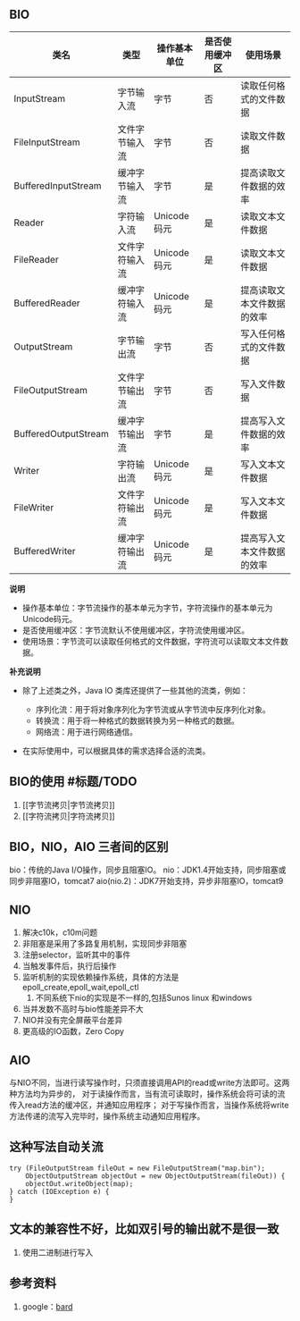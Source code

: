## BIO
| 类名 | 类型 | 操作基本单位 | 是否使用缓冲区 | 使用场景 |
|---|---|---|---|---|
| InputStream | 字节输入流 | 字节 | 否 | 读取任何格式的文件数据 |
| FileInputStream | 文件字节输入流 | 字节 | 否 | 读取文件数据 |
| BufferedInputStream | 缓冲字节输入流 | 字节 | 是 | 提高读取文件数据的效率 |
| Reader | 字符输入流 | Unicode码元 | 是 | 读取文本文件数据 |
| FileReader | 文件字符输入流 | Unicode码元 | 是 | 读取文本文件数据 |
| BufferedReader | 缓冲字符输入流 | Unicode码元 | 是 | 提高读取文本文件数据的效率 |
| OutputStream | 字节输出流 | 字节 | 否 | 写入任何格式的文件数据 |
| FileOutputStream | 文件字节输出流 | 字节 | 否 | 写入文件数据 |
| BufferedOutputStream | 缓冲字节输出流 | 字节 | 是 | 提高写入文件数据的效率 |
| Writer | 字符输出流 | Unicode码元 | 是 | 写入文本文件数据 |
| FileWriter | 文件字符输出流 | Unicode码元 | 是 | 写入文本文件数据 |
| BufferedWriter | 缓冲字符输出流 | Unicode码元 | 是 | 提高写入文本文件数据的效率 |

**说明**

* 操作基本单位：字节流操作的基本单元为字节，字符流操作的基本单元为Unicode码元。
* 是否使用缓冲区：字节流默认不使用缓冲区，字符流使用缓冲区。
* 使用场景：字节流可以读取任何格式的文件数据，字符流可以读取文本文件数据。

**补充说明**

* 除了上述类之外，Java IO 类库还提供了一些其他的流类，例如：
    * 序列化流：用于将对象序列化为字节流或从字节流中反序列化对象。
    * 转换流：用于将一种格式的数据转换为另一种格式的数据。
    * 网络流：用于进行网络通信。

* 在实际使用中，可以根据具体的需求选择合适的流类。

## BIO的使用 #标题/TODO
1. [[字节流拷贝|字节流拷贝]]
2. [[字符流拷贝|字符流拷贝]]

## BIO，NIO，AIO 三者间的区别
bio：传统的Java I/O操作，同步且阻塞IO。
nio：JDK1.4开始支持，同步阻塞或同步非阻塞IO，tomcat7
aio(nio.2)：JDK7开始支持，异步非阻塞IO，tomcat9

## NIO
1. 解决c10k，c10m问题
2. 非阻塞是采用了多路复用机制，实现同步非阻塞
3. 注册selector，监听其中的事件
4. 当触发事件后，执行后操作
5. 监听机制的实现依赖操作系统，具体的方法是epoll_create,epoll_wait,epoll_ctl
   1. 不同系统下nio的实现是不一样的,包括Sunos linux 和windows
6. 当并发数不高时与bio性能差异不大
7. NIO并没有完全屏蔽平台差异
8. 更高级的IO函数，Zero Copy

## AIO
与NIO不同，当进行读写操作时，只须直接调用API的read或write方法即可。这两种方法均为异步的，
对于读操作而言，当有流可读取时，操作系统会将可读的流传入read方法的缓冲区，并通知应用程序；
对于写操作而言，当操作系统将write方法传递的流写入完毕时，操作系统主动通知应用程序。

## 这种写法自动关流
```
try (FileOutputStream fileOut = new FileOutputStream("map.bin");
    ObjectOutputStream objectOut = new ObjectOutputStream(fileOut)) {
    objectOut.writeObject(map);
} catch (IOException e) {
}
```

## 文本的兼容性不好，比如双引号的输出就不是很一致
1. 使用二进制进行写入

## 参考资料
1. google：[bard](https://bard.google.com/)